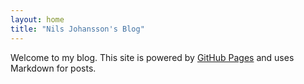 ```yaml
---
layout: home
title: "Nils Johansson's Blog"
---
```


Welcome to my blog. This site is powered by [GitHub Pages](https://pages.github.com/) and uses Markdown for posts.
